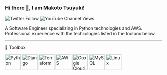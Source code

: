 ### Hi there 👋, I am Makoto Tsuyuki!

<!--
**tsuyukimakoto/tsuyukimakoto** is a ✨ _special_ ✨ repository because its `README.md` (this file) appears on your GitHub profile.

Here are some ideas to get you started:

- 🔭 I’m currently working on ...
- 🌱 I’m currently learning ...
- 👯 I’m looking to collaborate on ...
- 🤔 I’m looking for help with ...
- 💬 Ask me about ...
- 📫 How to reach me: ...
- 😄 Pronouns: ...
- ⚡ Fun fact: ...
-->
![Twitter Follow](https://img.shields.io/twitter/follow/everes?style=social)
![YouTube Channel Views](https://img.shields.io/youtube/channel/views/UCPhe6DdJSBY49bgY1waaQuQ?style=social)

A Software Engineer specializing in Python technologies and AWS.
Professional experience with the technologies listed in the toolbox below.

---

🧰 Toolbox

<img src="https://cdn.worldvectorlogo.com/logos/python-5.svg" alt="Python" height="50px" /> <img src="https://cdn.worldvectorlogo.com/logos/django.svg" alt="Django" height="50px" /> <img src="https://cdn.worldvectorlogo.com/logos/hashicorp-terraform.svg" alt="Terraform" height="50px" /> <img src="https://cdn.worldvectorlogo.com/logos/aws-2.svg" alt="AWS" height="50px" /> <img src="https://cdn.worldvectorlogo.com/logos/google-cloud-1.svg" alt="Google Cloud" height="50px" /> <img src="https://cdn.worldvectorlogo.com/logos/mysql-3.svg" alt="MySQL" height="50px" /> <img src="https://cdn.worldvectorlogo.com/logos/linux-tux.svg" alt="Linux" height="50px" />
